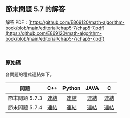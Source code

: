 ## 節末問題 5.7 的解答

解答 PDF：[https://github.com/E869120/math-algorithm-book/blob/main/editorial/chap5-7/chap5-7.pdf](https://github.com/E869120/math-algorithm-book/blob/main/editorial/chap5-7/chap5-7.pdf)

<br />

### 原始碼

各問題的程式連結如下。

| 問題 | C++ | Python | JAVA | C |
|:---:|:---:|:---:|:---:|:---:|
| 節末問題 5.7.3 | [連結](https://github.com/E869120/math-algorithm-book/blob/main/editorial/chap5-7/prob5-7-3.cpp) | [連結](https://github.com/E869120/math-algorithm-book/blob/main/editorial/chap5-7/prob5-7-3.py) | [連結](https://github.com/E869120/math-algorithm-book/blob/main/editorial/chap5-7/prob5-7-3.java) | [連結](https://github.com/E869120/math-algorithm-book/blob/main/editorial/chap5-7/prob5-7-3.c) |
| 節末問題 5.7.4 | [連結](https://github.com/E869120/math-algorithm-book/blob/main/editorial/chap5-7/prob5-7-4.cpp) | [連結](https://github.com/E869120/math-algorithm-book/blob/main/editorial/chap5-7/prob5-7-4.py) | [連結](https://github.com/E869120/math-algorithm-book/blob/main/editorial/chap5-7/prob5-7-4.java) | [連結](https://github.com/E869120/math-algorithm-book/blob/main/editorial/chap5-7/prob5-7-4.c) |